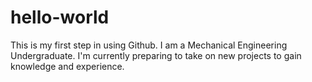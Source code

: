 # hello-world
This is my first step in using Github.
I am a Mechanical Engineering Undergraduate. I'm currently preparing to take on new projects to gain knowledge and experience. 
